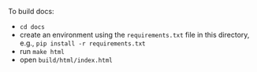 To build docs:

  - `cd docs`
  - create an environment using the `requirements.txt` file in this directory, e.g., `pip install -r requirements.txt`
  - run `make html`
  - open `build/html/index.html`
